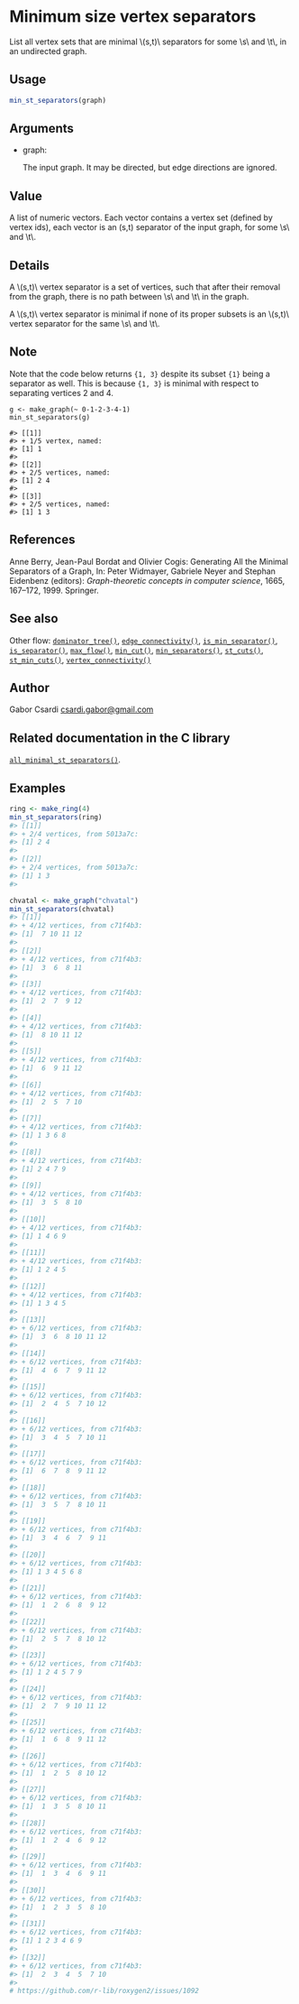 # Minimum size vertex separators

List all vertex sets that are minimal \\(s,t)\\ separators for some
\\s\\ and \\t\\, in an undirected graph.

## Usage

``` r
min_st_separators(graph)
```

## Arguments

- graph:

  The input graph. It may be directed, but edge directions are ignored.

## Value

A list of numeric vectors. Each vector contains a vertex set (defined by
vertex ids), each vector is an (s,t) separator of the input graph, for
some \\s\\ and \\t\\.

## Details

A \\(s,t)\\ vertex separator is a set of vertices, such that after their
removal from the graph, there is no path between \\s\\ and \\t\\ in the
graph.

A \\(s,t)\\ vertex separator is minimal if none of its proper subsets is
an \\(s,t)\\ vertex separator for the same \\s\\ and \\t\\.

## Note

Note that the code below returns `{1, 3}` despite its subset `{1}` being
a separator as well. This is because `{1, 3}` is minimal with respect to
separating vertices 2 and 4.

    g <- make_graph(~ 0-1-2-3-4-1)
    min_st_separators(g)

    #> [[1]]
    #> + 1/5 vertex, named:
    #> [1] 1
    #>
    #> [[2]]
    #> + 2/5 vertices, named:
    #> [1] 2 4
    #>
    #> [[3]]
    #> + 2/5 vertices, named:
    #> [1] 1 3

## References

Anne Berry, Jean-Paul Bordat and Olivier Cogis: Generating All the
Minimal Separators of a Graph, In: Peter Widmayer, Gabriele Neyer and
Stephan Eidenbenz (editors): *Graph-theoretic concepts in computer
science*, 1665, 167–172, 1999. Springer.

## See also

Other flow:
[`dominator_tree()`](https://r.igraph.org/reference/dominator_tree.md),
[`edge_connectivity()`](https://r.igraph.org/reference/edge_connectivity.md),
[`is_min_separator()`](https://r.igraph.org/reference/is_min_separator.md),
[`is_separator()`](https://r.igraph.org/reference/is_separator.md),
[`max_flow()`](https://r.igraph.org/reference/max_flow.md),
[`min_cut()`](https://r.igraph.org/reference/min_cut.md),
[`min_separators()`](https://r.igraph.org/reference/min_separators.md),
[`st_cuts()`](https://r.igraph.org/reference/st_cuts.md),
[`st_min_cuts()`](https://r.igraph.org/reference/st_min_cuts.md),
[`vertex_connectivity()`](https://r.igraph.org/reference/vertex_connectivity.md)

## Author

Gabor Csardi <csardi.gabor@gmail.com>

## Related documentation in the C library

[`all_minimal_st_separators()`](https://igraph.org/c/html/latest/igraph-Separators.html#igraph_all_minimal_st_separators).

## Examples

``` r
ring <- make_ring(4)
min_st_separators(ring)
#> [[1]]
#> + 2/4 vertices, from 5013a7c:
#> [1] 2 4
#> 
#> [[2]]
#> + 2/4 vertices, from 5013a7c:
#> [1] 1 3
#> 

chvatal <- make_graph("chvatal")
min_st_separators(chvatal)
#> [[1]]
#> + 4/12 vertices, from c71f4b3:
#> [1]  7 10 11 12
#> 
#> [[2]]
#> + 4/12 vertices, from c71f4b3:
#> [1]  3  6  8 11
#> 
#> [[3]]
#> + 4/12 vertices, from c71f4b3:
#> [1]  2  7  9 12
#> 
#> [[4]]
#> + 4/12 vertices, from c71f4b3:
#> [1]  8 10 11 12
#> 
#> [[5]]
#> + 4/12 vertices, from c71f4b3:
#> [1]  6  9 11 12
#> 
#> [[6]]
#> + 4/12 vertices, from c71f4b3:
#> [1]  2  5  7 10
#> 
#> [[7]]
#> + 4/12 vertices, from c71f4b3:
#> [1] 1 3 6 8
#> 
#> [[8]]
#> + 4/12 vertices, from c71f4b3:
#> [1] 2 4 7 9
#> 
#> [[9]]
#> + 4/12 vertices, from c71f4b3:
#> [1]  3  5  8 10
#> 
#> [[10]]
#> + 4/12 vertices, from c71f4b3:
#> [1] 1 4 6 9
#> 
#> [[11]]
#> + 4/12 vertices, from c71f4b3:
#> [1] 1 2 4 5
#> 
#> [[12]]
#> + 4/12 vertices, from c71f4b3:
#> [1] 1 3 4 5
#> 
#> [[13]]
#> + 6/12 vertices, from c71f4b3:
#> [1]  3  6  8 10 11 12
#> 
#> [[14]]
#> + 6/12 vertices, from c71f4b3:
#> [1]  4  6  7  9 11 12
#> 
#> [[15]]
#> + 6/12 vertices, from c71f4b3:
#> [1]  2  4  5  7 10 12
#> 
#> [[16]]
#> + 6/12 vertices, from c71f4b3:
#> [1]  3  4  5  7 10 11
#> 
#> [[17]]
#> + 6/12 vertices, from c71f4b3:
#> [1]  6  7  8  9 11 12
#> 
#> [[18]]
#> + 6/12 vertices, from c71f4b3:
#> [1]  3  5  7  8 10 11
#> 
#> [[19]]
#> + 6/12 vertices, from c71f4b3:
#> [1]  3  4  6  7  9 11
#> 
#> [[20]]
#> + 6/12 vertices, from c71f4b3:
#> [1] 1 3 4 5 6 8
#> 
#> [[21]]
#> + 6/12 vertices, from c71f4b3:
#> [1]  1  2  6  8  9 12
#> 
#> [[22]]
#> + 6/12 vertices, from c71f4b3:
#> [1]  2  5  7  8 10 12
#> 
#> [[23]]
#> + 6/12 vertices, from c71f4b3:
#> [1] 1 2 4 5 7 9
#> 
#> [[24]]
#> + 6/12 vertices, from c71f4b3:
#> [1]  2  7  9 10 11 12
#> 
#> [[25]]
#> + 6/12 vertices, from c71f4b3:
#> [1]  1  6  8  9 11 12
#> 
#> [[26]]
#> + 6/12 vertices, from c71f4b3:
#> [1]  1  2  5  8 10 12
#> 
#> [[27]]
#> + 6/12 vertices, from c71f4b3:
#> [1]  1  3  5  8 10 11
#> 
#> [[28]]
#> + 6/12 vertices, from c71f4b3:
#> [1]  1  2  4  6  9 12
#> 
#> [[29]]
#> + 6/12 vertices, from c71f4b3:
#> [1]  1  3  4  6  9 11
#> 
#> [[30]]
#> + 6/12 vertices, from c71f4b3:
#> [1]  1  2  3  5  8 10
#> 
#> [[31]]
#> + 6/12 vertices, from c71f4b3:
#> [1] 1 2 3 4 6 9
#> 
#> [[32]]
#> + 6/12 vertices, from c71f4b3:
#> [1]  2  3  4  5  7 10
#> 
# https://github.com/r-lib/roxygen2/issues/1092
```
